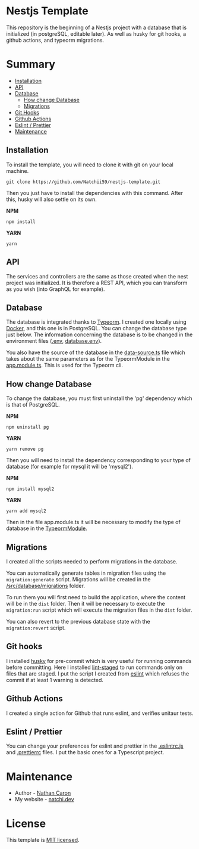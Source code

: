 # Nestjs Template

This repository is the beginning of a Nestjs project with a database that is initialized (in postgreSQL, editable later). As well as husky for git hooks, a github actions, and typeorm migrations.

# Summary

- [Installation](#installation)
- [API](#api)
- [Database](#database)
  - [How change Database](#how-change-database)
  - [Migrations](#migrations)
- [Git Hooks](#git-hooks)
- [Github Actions](#github-actions)
- [Eslint / Prettier](#eslint--prettier)
- [Maintenance](#maintenance)

## Installation

To install the template, you will need to clone it with git on your local machine.

```
git clone https://github.com/Natchii59/nestjs-template.git
```

Then you just have to install the dependencies with this command.
After this, husky will also settle on its own.

**NPM**

```
npm install
```

**YARN**

```
yarn
```

## API

The services and controllers are the same as those created when the nest project was initialized.
It is therefore a REST API, which you can transform as you wish (into GraphQL for example).

## Database

The database is integrated thanks to [Typeorm](https://typeorm.io). I created one locally using [Docker](https://www.docker.com), and this one is in PostgreSQL. You can change the database type just below. The information concerning the database is to be changed in the environment files ([.env](/.env), [database.env](database.env)).

You also have the source of the database in the [data-source.ts](/src/database/data-source.ts) file which takes about the same parameters as for the TypeormModule in the [app.module.ts](/src/app.module.ts). This is used for the Typeorm cli.

## How change Database

To change the database, you must first uninstall the 'pg' dependency which is that of PostgreSQL.

**NPM**

```
npm uninstall pg
```

**YARN**

```
yarn remove pg
```

Then you will need to install the dependency corresponding to your type of database (for example for mysql it will be 'mysql2').

**NPM**

```
npm install mysql2
```

**YARN**

```
yarn add mysql2
```

Then in the file app.module.ts it will be necessary to modify the type of database in the [TypeormModule](/src/app.module.ts#L18).

## Migrations

I created all the scripts needed to perform migrations in the database.

You can automatically generate tables in migration files using the `migration:generate` script. Migrations will be created in the [/src/database/migrations](/src/database/migrations) folder.

To run them you will first need to build the application, where the content will be in the `dist` folder. Then it will be necessary to execute the `migration:run` script which will execute the migration files in the `dist` folder.

You can also revert to the previous database state with the `migration:revert` script.

## Git hooks

I installed [husky](https://typicode.github.io/husky) for pre-commit which is very useful for running commands before committing.
Here I installed [lint-staged](https://github.com/okonet/lint-staged) to run commands only on files that are staged. I put the script I created from [eslint](https://eslint.org) which refuses the commit if at least 1 warning is detected.

## Github Actions

I created a single action for Github that runs eslint, and verifies unitaur tests.

## Eslint / Prettier

You can change your preferences for eslint and prettier in the [.eslintrc.js](/.eslintrc.js) and [.prettierrc](.prettierrc) files. I put the basic ones for a Typescript project.

# Maintenance

- Author - [Nathan Caron](mailto:caron.nathan@hotmail.com)
- My website - [natchi.dev](https://natchi.dev)

# License

This template is [MIT licensed](/LICENSE).
